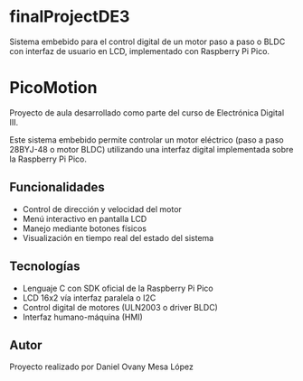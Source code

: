 # finalProjectDE3
Sistema embebido para el control digital de un motor paso a paso o BLDC con interfaz de usuario en LCD, implementado con Raspberry Pi Pico.

# PicoMotion

Proyecto de aula desarrollado como parte del curso de Electrónica Digital III.

Este sistema embebido permite controlar un motor eléctrico (paso a paso 28BYJ-48 o motor BLDC) utilizando una interfaz digital implementada sobre la Raspberry Pi Pico. 

## Funcionalidades
- Control de dirección y velocidad del motor
- Menú interactivo en pantalla LCD
- Manejo mediante botones físicos
- Visualización en tiempo real del estado del sistema

## Tecnologías
- Lenguaje C con SDK oficial de la Raspberry Pi Pico
- LCD 16x2 vía interfaz paralela o I2C
- Control digital de motores (ULN2003 o driver BLDC)
- Interfaz humano-máquina (HMI)


## Autor
Proyecto realizado por Daniel Ovany Mesa López  

